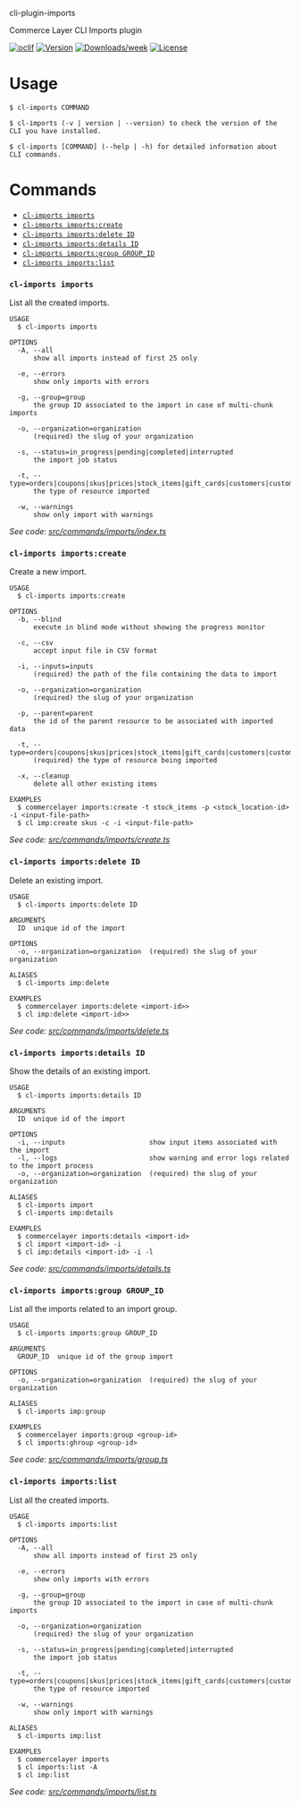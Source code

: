 cli-plugin-imports

Commerce Layer CLI Imports plugin

[![oclif](https://img.shields.io/badge/cli-oclif-brightgreen.svg)](https://oclif.io)
[![Version](https://img.shields.io/npm/v/@commercelayer/cli-plugin-imports.svg)](https://npmjs.org/package/@commercelayer/cli-plugin-imports)
[![Downloads/week](https://img.shields.io/npm/dw/@commercelayer/cli-plugin-imports.svg)](https://npmjs.org/package/@commercelayer/cli-plugin-imports)
[![License](https://img.shields.io/npm/l/@commercelayer/cli-plugin-imports.svg)](https://github.com/commercelayer/cli-plugin-imports/blob/master/package.json)


<!-- toc -->


<!-- tocstop -->
# Usage
<!-- usage -->

```sh-session
$ cl-imports COMMAND

$ cl-imports (-v | version | --version) to check the version of the CLI you have installed.

$ cl-imports [COMMAND] (--help | -h) for detailed information about CLI commands.
```
<!-- usagestop -->
# Commands
<!-- commands -->

* [`cl-imports imports`](#cl-imports-imports)
* [`cl-imports imports:create`](#cl-imports-importscreate)
* [`cl-imports imports:delete ID`](#cl-imports-importsdelete-id)
* [`cl-imports imports:details ID`](#cl-imports-importsdetails-id)
* [`cl-imports imports:group GROUP_ID`](#cl-imports-importsgroup-group_id)
* [`cl-imports imports:list`](#cl-imports-importslist)

### `cl-imports imports`

List all the created imports.

```
USAGE
  $ cl-imports imports

OPTIONS
  -A, --all
      show all imports instead of first 25 only

  -e, --errors
      show only imports with errors

  -g, --group=group
      the group ID associated to the import in case of multi-chunk imports

  -o, --organization=organization
      (required) the slug of your organization

  -s, --status=in_progress|pending|completed|interrupted
      the import job status

  -t, --type=orders|coupons|skus|prices|stock_items|gift_cards|customers|customer_subscriptions|tax_categories
      the type of resource imported

  -w, --warnings
      show only import with warnings
```

_See code: [src/commands/imports/index.ts](https://github.com/commercelayer/commercelayer-cli-plugin-imports/blob/v0.1.2/src/commands/imports/index.ts)_

### `cl-imports imports:create`

Create a new import.

```
USAGE
  $ cl-imports imports:create

OPTIONS
  -b, --blind
      execute in blind mode without showing the progress monitor

  -c, --csv
      accept input file in CSV format

  -i, --inputs=inputs
      (required) the path of the file containing the data to import

  -o, --organization=organization
      (required) the slug of your organization

  -p, --parent=parent
      the id of the parent resource to be associated with imported data

  -t, --type=orders|coupons|skus|prices|stock_items|gift_cards|customers|customer_subscriptions|tax_categories
      (required) the type of resource being imported

  -x, --cleanup
      delete all other existing items

EXAMPLES
  $ commercelayer imports:create -t stock_items -p <stock_location-id> -i <input-file-path>
  $ cl imp:create skus -c -i <input-file-path>
```

_See code: [src/commands/imports/create.ts](https://github.com/commercelayer/commercelayer-cli-plugin-imports/blob/v0.1.2/src/commands/imports/create.ts)_

### `cl-imports imports:delete ID`

Delete an existing import.

```
USAGE
  $ cl-imports imports:delete ID

ARGUMENTS
  ID  unique id of the import

OPTIONS
  -o, --organization=organization  (required) the slug of your organization

ALIASES
  $ cl-imports imp:delete

EXAMPLES
  $ commercelayer imports:delete <import-id>>
  $ cl imp:delete <import-id>>
```

_See code: [src/commands/imports/delete.ts](https://github.com/commercelayer/commercelayer-cli-plugin-imports/blob/v0.1.2/src/commands/imports/delete.ts)_

### `cl-imports imports:details ID`

Show the details of an existing import.

```
USAGE
  $ cl-imports imports:details ID

ARGUMENTS
  ID  unique id of the import

OPTIONS
  -i, --inputs                     show input items associated with the import
  -l, --logs                       show warning and error logs related to the import process
  -o, --organization=organization  (required) the slug of your organization

ALIASES
  $ cl-imports import
  $ cl-imports imp:details

EXAMPLES
  $ commercelayer imports:details <import-id>
  $ cl import <import-id> -i
  $ cl imp:details <import-id> -i -l
```

_See code: [src/commands/imports/details.ts](https://github.com/commercelayer/commercelayer-cli-plugin-imports/blob/v0.1.2/src/commands/imports/details.ts)_

### `cl-imports imports:group GROUP_ID`

List all the imports related to an import group.

```
USAGE
  $ cl-imports imports:group GROUP_ID

ARGUMENTS
  GROUP_ID  unique id of the group import

OPTIONS
  -o, --organization=organization  (required) the slug of your organization

ALIASES
  $ cl-imports imp:group

EXAMPLES
  $ commercelayer imports:group <group-id>
  $ cl imports:ghroup <group-id>
```

_See code: [src/commands/imports/group.ts](https://github.com/commercelayer/commercelayer-cli-plugin-imports/blob/v0.1.2/src/commands/imports/group.ts)_

### `cl-imports imports:list`

List all the created imports.

```
USAGE
  $ cl-imports imports:list

OPTIONS
  -A, --all
      show all imports instead of first 25 only

  -e, --errors
      show only imports with errors

  -g, --group=group
      the group ID associated to the import in case of multi-chunk imports

  -o, --organization=organization
      (required) the slug of your organization

  -s, --status=in_progress|pending|completed|interrupted
      the import job status

  -t, --type=orders|coupons|skus|prices|stock_items|gift_cards|customers|customer_subscriptions|tax_categories
      the type of resource imported

  -w, --warnings
      show only import with warnings

ALIASES
  $ cl-imports imp:list

EXAMPLES
  $ commercelayer imports
  $ cl imports:list -A
  $ cl imp:list
```

_See code: [src/commands/imports/list.ts](https://github.com/commercelayer/commercelayer-cli-plugin-imports/blob/v0.1.2/src/commands/imports/list.ts)_
<!-- commandsstop -->
